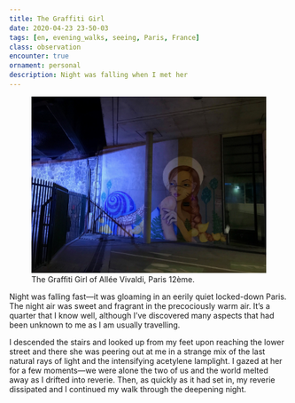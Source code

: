 ```yaml
---
title: The Graffiti Girl
date: 2020-04-23 23-50-03
tags: [en, evening_walks, seeing, Paris, France]
class: observation
encounter: true
ornament: personal
description: Night was falling when I met her
---
```



<figure>

<img src="/assets/img/IMG_6295.jpg">

<figcaption>The Graffiti Girl of Allée Vivaldi, Paris 12ème.</figcaption>

</figure>

Night was falling fast—it was gloaming in an eerily quiet locked-down Paris. The night air was sweet and fragrant in the precociously warm air. It’s a quarter that I know well, although I’ve discovered many aspects that had been unknown to me as I am usually travelling.

I descended the stairs and looked up from my feet upon reaching the lower street and there she was peering out at me in a strange mix of the last natural rays of light and the intensifying acetylene lamplight. I gazed at her for a few moments—we were alone the two of us and the world melted away as I drifted into reverie. Then, as quickly as it had set in, my reverie dissipated and I continued my walk through the deepening night. 
